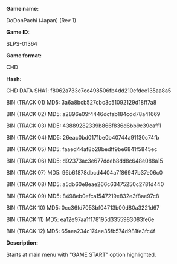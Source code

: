 **Game name:**

DoDonPachi (Japan) (Rev 1)

**Game ID:**

SLPS-01364

**Game format:**

CHD

**Hash:**

CHD DATA SHA1: f8062a733c7cc498506fb4dd210efdee135aa8a5

BIN (TRACK 01) MD5: 3a6a8bcb527cbc3c51092129d18ff7a8

BIN (TRACK 02) MD5: a2896e09f4446dcfab184cdd78a41669

BIN (TRACK 03) MD5: 43889282339b866f836d6bb9c39caff1

BIN (TRACK 04) MD5: 26eac0bd0171be0b40744a91130c74fb

BIN (TRACK 05) MD5: faaed44af8b28bedff9be6841f5845ec

BIN (TRACK 06) MD5: d92373ac3e677ddeb8dd8c648e088a15

BIN (TRACK 07) MD5: 96b61878dbcd4404a7f86947b37e06c0

BIN (TRACK 08) MD5: a5db60e8eae266c63475250c2781d440

BIN (TRACK 09) MD5: 8498eb0efca1547219e832e3f8ae97c8

BIN (TRACK 10) MD5: 0cc36fd7053bf04713b00d80a3221d67

BIN (TRACK 11) MD5: ea12e97aa1f178195d3355983083fe6e

BIN (TRACK 12) MD5: 65aea234c174ee35fb574d981fe3fc4f

**Description:**

Starts at main menu with "GAME START" option highlighted.